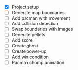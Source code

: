 - [x] Project setup
- [ ] Generate map boundaries
- [ ] Add pacman with movement
- [ ] Add collision detection
- [ ] Swap boundaries with images
- [ ] Generate pellets
- [ ] Add score
- [ ] Create ghost
- [ ] Create power-up
- [ ] Add win condition
- [ ] Pacman chomp animation
